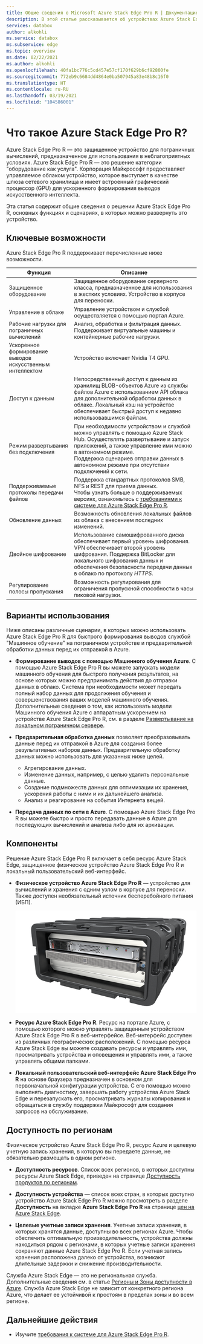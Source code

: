```yaml
---
title: Общие сведения о Microsoft Azure Stack Edge Pro R | Документация Майкрософт
description: В этой статье рассказывается об устройствах Azure Stack Edge Pro R. Это решение хранилища для военных приложений, в котором используются физические устройства для передачи данных по сети в Azure.
services: databox
author: alkohli
ms.service: databox
ms.subservice: edge
ms.topic: overview
ms.date: 02/22/2021
ms.author: alkohli
ms.openlocfilehash: 40fa1bc776c5cd457e57cf170f629b6cf92800fe
ms.sourcegitcommit: 772eb9c6684dd4864e0ba507945a83e48b8c16f0
ms.translationtype: HT
ms.contentlocale: ru-RU
ms.lasthandoff: 03/19/2021
ms.locfileid: "104586001"
---
```

# <a name="what-is-the-azure-stack-edge-pro-r"></a>Что такое Azure Stack Edge Pro R?

Azure Stack Edge Pro R — это защищенное устройство для пограничных вычислений, предназначенное для использования в неблагоприятных условиях. Azure Stack Edge Pro R — это решение категории "оборудование как услуга". Корпорация Майкрософт предоставляет управляемое облаком устройство, которое выступает в качестве шлюза сетевого хранилища и имеет встроенный графический процессор (GPU) для ускоренного формирования выводов искусственного интеллекта.

Эта статья содержит общие сведения о решении Azure Stack Edge Pro R, основных функциях и сценариях, в которых можно развернуть это устройство.


## <a name="key-capabilities"></a>Ключевые возможности

Azure Stack Edge Pro R поддерживает перечисленные ниже возможности.

|Функция |Описание  |
|---------|---------|
|Защищенное оборудование| Защищенное оборудование серверного класса, предназначенное для использования в жестких условиях. Устройство в корпусе для переноски. |
|Управление в облаке     |Управление устройством и службой осуществляется с помощью портал Azure.|
|Рабочие нагрузки для пограничных вычислений   |Анализ, обработка и фильтрация данных. Поддерживает виртуальные машины и контейнерные рабочие нагрузки.|
|Ускоренное формирование выводов искусственным интеллектом| Устройство включает Nvidia T4 GPU.|
|Доступ к данным     | Непосредственный доступ к данным из хранилищ BLOB-объектов Azure из службы файлов Azure с использованием API облака для дополнительной обработки данных в облаке. Локальный кэш на устройстве обеспечивает быстрый доступ к недавно использовавшимся файлам.|
|Режим развертывания без подключения| При необходимости устройством и службой можно управлять с помощью Azure Stack Hub. Осуществлять развертывание и запуск приложений, а также управление ими можно в автономном режиме. <br> Поддержка сценариев отправки данных в автономном режиме при отсутствии подключений к сети.|
|Поддерживаемые протоколы передачи файлов     |Поддержка стандартных протоколов SMB, NFS и REST для приема данных. <br> Чтобы узнать больше о поддерживаемых версиях, ознакомьтесь с [требованиями к системе для Azure Stack Edge Pro R](azure-stack-edge-gpu-system-requirements.md).|
|Обновление данных     | Возможность обновления локальных файлов из облака с внесением последних изменений.|
|Двойное шифрование    | Использование самошифрованного диска обеспечивает первый уровень шифрования. VPN обеспечивает второй уровень шифрования. Поддержка BitLocker для локального шифрования данных и обеспечения безопасности передачи данных в облако по протоколу *HTTPS*.|
|Регулирование полосы пропускания| Возможность регулирования для ограничения пропускной способности в часы пиковой нагрузки.|

<!--|Scale out file server| Available as 1-node and 4-node cluster configurations|-->

## <a name="use-cases"></a>Варианты использования

Ниже описаны различные сценарии, в которых можно использовать Azure Stack Edge Pro R для быстрого формирования выводов службой "Машинное обучение" на пограничном устройстве и предварительной обработки данных перед их отправкой в Azure.

- **Формирование выводов с помощью Машинного обучения Azure**. С помощью Azure Stack Edge Pro R вы можете запускать модели машинного обучения для быстрого получения результатов, на основе которых можно предпринимать действия до отправки данных в облако. Система при необходимости может передать полный набор данных для продолжения обучения и совершенствования ваших моделей машинного обучения. Дополнительные сведения о том, как использовать модели Машинного обучения Azure с аппаратным ускорением на устройстве Azure Stack Edge Pro R, см. в разделе [Развертывание на локальном пограничном сервере](../machine-learning/how-to-deploy-fpga-web-service.md#deploy-to-a-local-edge-server).

- **Предварительная обработка данных** позволяет преобразовывать данные перед их отправкой в Azure для создания более результативных наборов данных. Предварительную обработку данных можно использовать для указанных ниже целей.

    - Агрегирование данных.
    - Изменение данных, например, с целью удалить персональные данные.
    - Создание подмножеств данных для оптимизации их хранения, ускорения работы с ними и их дальнейшего анализа.
    - Анализ и реагирование на события Интернета вещей.

- **Передача данных по сети в Azure**. С помощью Azure Stack Edge Pro R вы можете быстро и просто передавать данные в Azure для последующих вычислений и анализа либо для их архивации.

## <a name="components"></a>Компоненты

Решение Azure Stack Edge Pro R включает в себя ресурс Azure Stack Edge, защищенное физическое устройство Azure Stack Edge Pro R и локальный пользовательский веб-интерфейс.

- **Физическое устройство Azure Stack Edge Pro R** — устройство для вычислений и хранения с одним узлом в корпусе для переноски. Также доступен необязательный источник бесперебойного питания (ИБП).

    ![Устройство Azure Stack Edge Pro R с одним узлом](media/azure-stack-edge-pro-r-overview/device-image-1.png)

- **Ресурс Azure Stack Edge Pro R**. Ресурс на портале Azure, с помощью которого можно управлять защищенным устройством Azure Stack Edge Pro R в веб-интерфейсе. Веб-интерфейс доступен из различных географических расположений. С помощью ресурса Azure Stack Edge вы можете создавать ресурсы и управлять ими, просматривать устройства и оповещения и управлять ими, а также управлять общими папками.  

- **Локальный пользовательский веб-интерфейс Azure Stack Edge Pro R** на основе браузера предназначен в основном для первоначальной конфигурации устройства. С его помощью можно выполнять диагностику, завершать работу устройства Azure Stack Edge и перезапускать его, просматривать журналы копирования и обращаться в службу поддержки Майкрософт для создания запросов на обслуживание.


## <a name="region-availability"></a>Доступность по регионам

Физическое устройство Azure Stack Edge Pro R, ресурс Azure и целевую учетную запись хранения, в которую вы передаете данные, не обязательно размещать в одном регионе.

- **Доступность ресурсов**. Список всех регионов, в которых доступны ресурсы Azure Stack Edge, приведен на странице [Доступность продуктов по регионам](https://azure.microsoft.com/global-infrastructure/services/?products=databox&regions=all). 

- **Доступность устройства** — список всех стран, в которых доступно устройство Azure Stack Edge Pro R можно просмотреть в разделе **Доступность** на вкладке **Azure Stack Edge Pro R** на странице [цен на Azure Stack Edge](https://azure.microsoft.com/pricing/details/azure-stack/edge/#azureStackEdgeProR).

- **Целевые учетные записи хранения**. Учетные записи хранения, в которых хранятся данные, доступны во всех регионах Azure. Чтобы обеспечить оптимальную производительность, устройства должны находиться рядом с регионами, в которых учетные записи хранения сохраняют данные Azure Stack Edge Pro R. Если учетная запись хранения расположена далеко от устройства, возникают длительные задержки и снижение производительности.

Служба Azure Stack Edge — это не региональная служба. Дополнительные сведения см. в статье [Регионы и Зоны доступности в Azure](https://docs.microsoft.com/azure/availability-zones/az-overview). Служба Azure Stack Edge не зависит от конкретного региона Azure, что делает ее устойчивой к простоям в пределах зоны и во всем регионе.

## <a name="next-steps"></a>Дальнейшие действия

- Изучите [требования к системе для Azure Stack Edge Pro R](azure-stack-edge-gpu-system-requirements.md).
<!--- Understand the [Azure Stack Edge Pro R limits](azure-stack-edge-limits.md).-->
